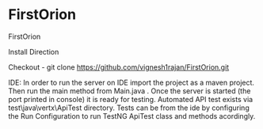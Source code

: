 # FirstOrion

FirstOrion

Install Direction

Checkout - 
 git clone https://github.com/vignesh1rajan/FirstOrion.git
 
  IDE:
     In order to run the server on IDE import the project as a maven project. Then run the main method from Main.java . Once the server is started (the port printed in console) it is ready for testing. 
  Automated API test exists via test\java\vertx\ApiTest directory.
   Tests can be from the ide by configuring the Run Configuration to run TestNG ApiTest class and methods acordingly.
